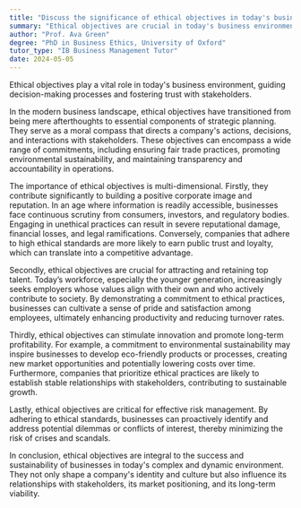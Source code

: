 ```yaml
---
title: "Discuss the significance of ethical objectives in today's business environment"
summary: "Ethical objectives are crucial in today's business environment as they guide decision-making and foster trust with stakeholders."
author: "Prof. Ava Green"
degree: "PhD in Business Ethics, University of Oxford"
tutor_type: "IB Business Management Tutor"
date: 2024-05-05
---
```


Ethical objectives play a vital role in today's business environment, guiding decision-making processes and fostering trust with stakeholders.

In the modern business landscape, ethical objectives have transitioned from being mere afterthoughts to essential components of strategic planning. They serve as a moral compass that directs a company's actions, decisions, and interactions with stakeholders. These objectives can encompass a wide range of commitments, including ensuring fair trade practices, promoting environmental sustainability, and maintaining transparency and accountability in operations.

The importance of ethical objectives is multi-dimensional. Firstly, they contribute significantly to building a positive corporate image and reputation. In an age where information is readily accessible, businesses face continuous scrutiny from consumers, investors, and regulatory bodies. Engaging in unethical practices can result in severe reputational damage, financial losses, and legal ramifications. Conversely, companies that adhere to high ethical standards are more likely to earn public trust and loyalty, which can translate into a competitive advantage.

Secondly, ethical objectives are crucial for attracting and retaining top talent. Today’s workforce, especially the younger generation, increasingly seeks employers whose values align with their own and who actively contribute to society. By demonstrating a commitment to ethical practices, businesses can cultivate a sense of pride and satisfaction among employees, ultimately enhancing productivity and reducing turnover rates.

Thirdly, ethical objectives can stimulate innovation and promote long-term profitability. For example, a commitment to environmental sustainability may inspire businesses to develop eco-friendly products or processes, creating new market opportunities and potentially lowering costs over time. Furthermore, companies that prioritize ethical practices are likely to establish stable relationships with stakeholders, contributing to sustainable growth.

Lastly, ethical objectives are critical for effective risk management. By adhering to ethical standards, businesses can proactively identify and address potential dilemmas or conflicts of interest, thereby minimizing the risk of crises and scandals.

In conclusion, ethical objectives are integral to the success and sustainability of businesses in today's complex and dynamic environment. They not only shape a company's identity and culture but also influence its relationships with stakeholders, its market positioning, and its long-term viability.
    